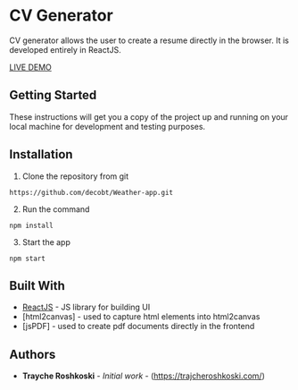 # CV Generator

CV generator allows the user to create a resume directly in the browser. It is developed entirely in ReactJS.


[LIVE DEMO](https://moecv.herokuapp.com/ "CV Generator")

## Getting Started

These instructions will get you a copy of the project up and running on your local machine for development and testing purposes.

## Installation

1. Clone the repository from git
```
https://github.com/decobt/Weather-app.git
```
2. Run the command
```
npm install
```
3. Start the app
```
npm start
```

## Built With

* [ReactJS](https://reactjs.org/) - JS library for building UI
* [html2canvas] - used to capture html elements into html2canvas
* [jsPDF] - used to create pdf documents directly in the frontend

## Authors

* **Trayche Roshkoski** - *Initial work* - (https://trajcheroshkoski.com/)
